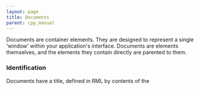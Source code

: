 ```yaml
---
layout: page
title: Documents
parent: cpp_manual
---
```


Documents are container elements. They are designed to represent a single 'window' within your application's interface. Documents are elements themselves, and the elements they contain directly are parented to them.

### Identification

Documents have a title, defined in RML by contents of the <title> tag within the document header. By default the title does not do anything, but can be used to populate the contents of a title bar (as in the Rocket Invaders from Mars demo). The function GetTitle() will return the document's title, SetTitle() will set it.

```cpp
// Sets the document's title.
// @param[in] title The new title of the document.
void SetTitle(EMP::Core::String& title);

// Returns the title of this document.
// @return The document's title.
const EMP::Core::String& GetTitle() const;
```

If a document was loaded from an RML file, the function GetSourceURL() will return the path of the source RML.

```cpp
// Returns the source address of this document.
// @return The source of this document, usually a file name.
const EMP::Core::String& GetSourceURL() const;
```

### Documents and contexts

Every document is part of a single context. The documents within a context are layered similarly to windows on a desktop. Document layering can be controlled through user input (ie, when a document is clicked on, by default it is raised to the top), programatically or through the 'z-index' property.

The function GetContext() will return the document's context.

```cpp
// Returns the document's context.
// @return The context this document exists within.
Rocket::Core::Context* GetContext();
```

#### Layering

The 'z-index' property of a document controls the rendering order similarly to elements. A document with a higher z-index will always be rendered on top of a document with a lower z-index. As well as integer values, you can use the z-index values of 'top' and 'bottom' to force a document to always be at the top or bottom of the document stack. Documents start with a default z-index of 0.

The functions PullToFront() and PushToBack() will move the document to the front and back of the document stack among documents with a similar z-index. For example, calling PullToFront() on a document with a z-index of 1 will force all documents with a z-index lower than 1, and all other documents with a z-index of 1, to be rendered before it. However, documents with a higher z-index will still be rendered after it.

```cpp
// Brings the document to the front of the document stack.
void PullToFront();

// Sends the document to the back of the document stack.
void PushToBack();
```

Pulling and pushing documents only affects the document stack at the moment it is called. If further documents are loaded, or other documents are pushed and pulled, the document stack will change.

#### Layering and the mouse

By default, if the primary mouse button is pressed while hovering over a document, that document will be brought to the front of the document stack (similarly to a PullToFront() call). If a document has any 'z-index' value other than the default of 'auto', this behaviour will not occur.

### Visibility

When a document is loaded into a context, it begins hidden (it has a 'visibility' value of 'hidden'). To show a document, use the Show() function:

```cpp
// Show the document.
// @param[in] focus_flags Flags controlling the changing of focus. Leave as FOCUS to switch focus to the document.
void Show(int focus_flags = Rocket::Core::Document::FOCUS);
```

By default, the Show() function will make the document visible and switch keyboard focus to the document. Possible values of the focus_flags parameter are:

* Rocket::Core::ElementDocument::NONE: The document will not steal focus, but will still be made visible.
* Rocket::Core::ElementDocument::FOCUS: The default; the document will steal focus if possible.
* Rocket::Core::ElementDocument::MODAL: The document will steal focus and prevent other documents from taking focus away until another Show() is called on the document without Rocket::Core::Document::MODAL. 

To hide a document, call Hide().

```cpp
// Hide the document.
void Hide();
```

### Closing

Calling Close() on a document will remove the document from its context and destroy it and all of its elements.

```cpp
// Close the document.
void Close();
```

### Creating new elements

Similarly to HTML documents, Rocket documents are capable of creating new elements and text nodes. You can use the CreateElement() function to create a new element of a certain type:

```cpp
// Creates the named element.
// @param[in] name The tag name of the element.
Rocket::Core::Element* CreateElement(const EMP::Core::String& name);
```

The name parameter is the desired tag name of the new element. Note that as you cannot specify an independent instancer name or RML attributes to pass to the instancer, this method is not as flexible as creating an element through the factory, but is useful for easily creating simple elements.

Call CreateTextNode() to create a new text element with a given text string:

```cpp
// Create a text element with the given text content.
// @param[in] text The text content of the text element.
Rocket::Core::ElementText* CreateTextNode(const EMP::Core::String& text);
```

The text parameter will be interpreted as a UTF-8 encoded string and converted to a UCS-2 string inside the text node. The element returned will be derived from Rocket::Core::ElementText.

Note that neither of these functions actually attaches the new element to the document in any way.

### Custom documents

All documents are instanced like normal elements from the 'body' tag. The process for [creating a custom document](elements.html#custom-elements) type is identical to that for creating a custom element, except you should derive from Rocket::Core::ElementDocument instead of Rocket::Core::Element, and only register the element instancer against the 'body' tag.

If you register an instancer for the 'body' tag that returns an element not derived from Rocket::Core::ElementDocument, documents will fail to load.

There is one virtual function that is particular to Rocket::Core::ElementDocument:

```cpp
// Load a script into the document.
// @param[in] stream Stream of code to process.
// @param[in] source_name Name of the the script the source comes from, useful for debug information.
virtual void LoadScript(EMP::Core::Stream* stream, const EMP::Core::String& source_name);
```

LoadScript() is generally only used to integrate a scripting language into Rocket. It is called on a document for every <script> tag with the script content. The default implementation does nothing; custom documents can do whatever they need to here to load, compile and bind the scripts for their elements. 